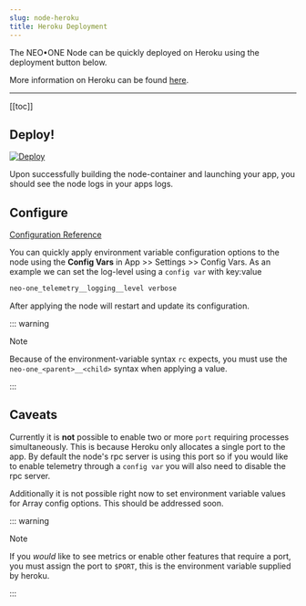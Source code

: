 ```yaml
---
slug: node-heroku
title: Heroku Deployment
---
```


The NEO•ONE Node can be quickly deployed on Heroku using the deployment button below.

More information on Heroku can be found [here](https://heroku.com/).

---

[[toc]]

## Deploy!

[![Deploy](https://www.herokucdn.com/deploy/button.svg)](https://heroku.com/deploy?template=https://github.com/neo-one-suite/neo-one.git)

Upon successfully building the node-container and launching your app, you should see the node logs in your apps logs.

## Configure

[Configuration Reference](/docs/node-configuration)

You can quickly apply environment variable configuration options to the node using the **Config Vars** in App >> Settings >> Config Vars. As an example we can set the log-level using a `config var` with key:value

```bash
neo-one_telemetry__logging__level verbose
```

After applying the node will restart and update its configuration.

::: warning

Note

Because of the environment-variable syntax `rc` expects, you must use the `neo-one_<parent>__<child>` syntax when applying a value.

:::

## Caveats

Currently it is **not** possible to enable two or more `port` requiring processes simultaneously. This is because Heroku only allocates a single port to the app. By default the node's rpc server is using this port so if you would like to enable telemetry through a `config var` you will also need to disable the rpc server.

Additionally it is not possible right now to set environment variable values for Array config options. This should be addressed soon.

::: warning

Note

If you _would_ like to see metrics or enable other features that require a port, you must assign the port to `$PORT`, this is the environment variable supplied by heroku.

:::
